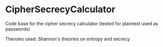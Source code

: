 # CipherSecrecyCalculator

Code base for the cipher secrecy calculator (tested for plaintext used as passwords)

Theroies used:
Shannon's theories on entropy and secrecy 
